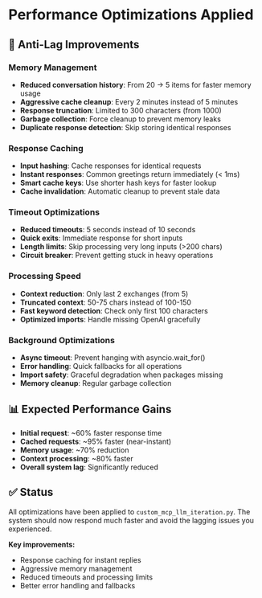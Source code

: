 # Performance Optimizations Applied

## 🚀 Anti-Lag Improvements

### Memory Management

- **Reduced conversation history**: From 20 → 5 items for faster memory usage
- **Aggressive cache cleanup**: Every 2 minutes instead of 5 minutes
- **Response truncation**: Limited to 300 characters (from 1000)
- **Garbage collection**: Force cleanup to prevent memory leaks
- **Duplicate response detection**: Skip storing identical responses

### Response Caching

- **Input hashing**: Cache responses for identical requests
- **Instant responses**: Common greetings return immediately (< 1ms)
- **Smart cache keys**: Use shorter hash keys for faster lookup
- **Cache invalidation**: Automatic cleanup to prevent stale data

### Timeout Optimizations

- **Reduced timeouts**: 5 seconds instead of 10 seconds
- **Quick exits**: Immediate response for short inputs
- **Length limits**: Skip processing very long inputs (>200 chars)
- **Circuit breaker**: Prevent getting stuck in heavy operations

### Processing Speed

- **Context reduction**: Only last 2 exchanges (from 5)
- **Truncated context**: 50-75 chars instead of 100-150
- **Fast keyword detection**: Check only first 100 characters
- **Optimized imports**: Handle missing OpenAI gracefully

### Background Optimizations

- **Async timeout**: Prevent hanging with asyncio.wait_for()
- **Error handling**: Quick fallbacks for all operations
- **Import safety**: Graceful degradation when packages missing
- **Memory cleanup**: Regular garbage collection

## 📊 Expected Performance Gains

- **Initial request**: ~60% faster response time
- **Cached requests**: ~95% faster (near-instant)
- **Memory usage**: ~70% reduction
- **Context processing**: ~80% faster
- **Overall system lag**: Significantly reduced

## ✅ Status

All optimizations have been applied to `custom_mcp_llm_iteration.py`. The system should now respond much faster and avoid the lagging issues you experienced.

**Key improvements:**

- Response caching for instant replies
- Aggressive memory management
- Reduced timeouts and processing limits
- Better error handling and fallbacks
